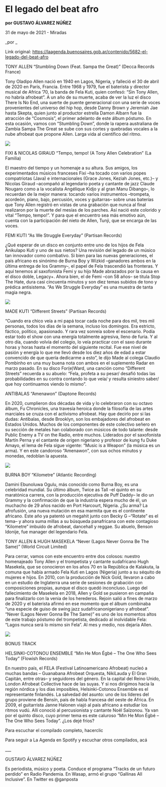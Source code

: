 # El legado del beat afro

**por GUSTAVO ÁLVAREZ NÚÑEZ**

31 de mayo de 2021 - Miradas

_por _

Link original: https://laagenda.buenosaires.gob.ar/contenido/5682-el-legado-del-beat-afro



TONY ALLEN “Stumbling Down (Feat. Sampa the Great)” (Decca Records France)




Tony Oladipo Allen nació en 1940 en Lagos, Nigeria, y falleció el 30 de abril de 2020 en París, Francia. Entre 1968 y 1979, fue el baterista y director musical de Africa ’70, la banda de Fela Kuti, quien confesó: “Sin Tony Allen, no habría afrobeat”. A un año de su muerte, acaba de ver la luz el disco There Is No End, una suerte de puente generacional con una serie de voces provenientes del universo del hip hop, desde Danny Brown y Jeremiah Jae hasta Skepta, quien junto al productor estrella Damon Albarn fue la atracción de “Cosmosis”, el primer adelanto de este álbum póstumo. En esta ocasión, vamos con “Stumbling Down”, donde la rapera australiana de Zambia Sampa The Great se sube con sus cortes y quebradas vocales a la nube afrobeat que propone Allen. Larga vida al científico del ritmo.




![](https://cdn.flowlikemusic.com/files/images/51482/a6c3122f-56fb-40d9-bf1c-d3c3c7351a93.jpg)




FIXI & NICOLAS GIRAUD “Tempo, tempo! (A Tony Allen Celebration” (La Familia)




El maestro del tiempo y un homenaje a su altura. Sus amigos, los experimentados músicos franceses Fixi –ha tocado con varios popes compatriotas (Java) e internacionales (Grace Jones, Keziah Jones, etc.)– y Nicolas Giraud –acompañó al legendario poeta y cantante de jazz Claude Nougaro como a la vocalista Angélique Kidjo y al gran Manu Dibango–, lo recuerdan de la mejor manera: tocando varios instrumentos –trompeta, acordeón, piano, bajo, percusión, voces y guitarras– sobre unas baterías que Tony Allen registró en vistas de una grabación que nunca al final realizaron por la muerte del mesías de los parches. Así nació este colorido y vital “Tempo, tempo!”. Y para que el encuentro sea más emotivo aún, cuenta con la participación del nieto de Allen, Tunji, que se encarga de las voces.




FEMI KUTI “As We Struggle Everyday” (Partisan Records)




¿Qué esperar de un disco en conjunto entre uno de los hijos de Fela Anikulapo Kuti y uno de sus nietos? Una revisión del legado de un músico tan innovador como combativo. Si bien para las nuevas generaciones, el país africano es sinónimo de Burna Boy y Wizkid –ganadores ambos en la última entrega de los Grammy–, el papel de Fela trascendió las fronteras. Y aquí tenemos al saxofonista Femi y su hijo Made abrazados por la causa en el disco doble, Legacy+. Ahora bien, el de Femi –con 58 años– se titula Stop The Hate, dura casi cincuenta minutos y son diez temas subidos de tono y prédica antisistema. “As We Struggle Everyday” es una muestra de tanta magia negra.




![](https://cdn.flowlikemusic.com/files/images/51484/b8b66c5b-6789-4a7e-b086-4881c1459351.jpg)




MADE KUTI “Different Streets” (Partisan Records)




“Cuando era chico veía a mi papá tocar cada noche para dos mil, tres mil personas, todos los días de la semana, incluso los domingos. Era estricto, fáctico, político, apasionado. Y rara vez sonreía sobre el escenario. Podía estar todo el show con una energía totalmente agresiva, lleno de furia. Y al otro día, cuando volvía del colegio, lo veía practicar con el saxo durante horas y horas hasta el momento del siguiente recital. Fue ese nivel de pasión y energía lo que me llevó desde los diez años de edad a estar convencido de que quería dedicarme a esto”, le dijo Made al colega Claudio Pombinho en una muy buena nota con ambos en el suplemento Radar en marzo pasado. En su disco For(e)Ward, una canción como “Different Streets” recuerda a su abuelo: “Fela, profeta a su pesar/ desafió todas las probabilidades en su contra contando lo que veía/ y resulta siniestro saber/ que hoy continuamos viendo lo mismo”.




ANTIBALAS “Amenawon” (Daptone Records)




En 2020, cumplieron dos décadas de vida y lo celebraron con su octavo álbum, Fu Chronicles, una travesía heroica donde la filosofía de las artes marciales se cruza con el activismo afrobeat. Hay que decirlo por si las dudas: Antibalas, desde Brooklyn, son los embajadores del afrobeat en Estados Unidos. Muchos de los componentes de este colectivo señero en su sección de metales han colaborado con músicos de todo talante: desde Public Enemy a TV on the Radio, entre muchos. Liderados por el saxofonista Martín Perna y el cantante de origen nigeriano y profesor de kung fu Duke Amayo, el lema de Fela sigue vigente: “Music is a Weapon” (la música es un arma). Y en este candoroso “Amenawon”, con sus ochos minutos y monedas, redoblan la apuesta.




![](https://cdn.flowlikemusic.com/files/images/51485/e4015dd8-5306-41fa-8f62-8d389d31ea9f.jpg)




BURNA BOY “Kilometre” (Atlantic Recording)




Damini Ebunoluwa Ogulu, más conocido como Burna Boy, es una celebridad mundial. Su último álbum, Twice as Tall –el quinto en su maratónica carrera, con la producción ejecutiva de Puff Daddy– le dio un Grammy y la confirmación de que la industria espera mucho de él, un muchacho de 29 años nacido en Port Harcourt, Nigeria. ¿Su arma? La afrofusión, una nueva mutación en esa marmita que es el continente africano. Este año ya patentó un megahit junto con Becky G –“Rotate” es el tema– y ahora suma millas a su búsqueda panafricana con este contagioso “Kilometre” imbuido de afrobeat, dancehall y reggae. Su abuelo, Benson Idonije, fue manager del legendario Fela.




TONY ALLEN & HUGH MASEKELA “Never (Lagos Never Gonna Be The Same)” (World Circuit Limited)




Para cerrar, vamos con este encuentro entre dos colosos: nuestro homenajeado Tony Allen y el trompetista y cantante sudafricano Hugh Masekela, que se conocieron en los años 70 en la República de Kalakuta, la comuna que había armado Fela Kuti en Lagos (Nigeria) junto a su séquito de mujeres e hijos. En 2010, con la producción de Nick Gold, llevaron a cabo en un estudio de Inglaterra una serie de sesiones de grabación con composiciones propias, aunque el disco quedó inconcluso. Luego del fallecimiento de Masekela en 2018, Allen y Gold se pusieron en campaña para finalizarlo con la venia de los herederos. Rejoin salió a fines de marzo de 2020 y el baterista afirmó en ese momento que el álbum combinaba “una especie de guiso de swing jazz sudafricanonigeriano y afrobeat”. “Never (Lagos Never Gonna Be The Same)” es uno de los momentos altos de este trabajo póstumo del trompetista, dedicado al inolvidable Fela: “Lagos nunca será lo mismo sin Fela”. Al mes y medio, nos dejaría Allen.




![](https://cdn.flowlikemusic.com/files/images/51486/412e7b81-75e7-4665-8a72-873536877bca.jpg)




BONUS TRACK




HELSINKI-COTONOU ENSEMBLE “Min He Mon Égbé – The One Who Sees Today” (Flowish Records)




En nuestro país, el FELA (Festival Latinoamericano Afrobeat) nucleó a muchas bandas – Guanabana Afrobeat Orquesta, NikiLauda y El Gran Capitán, entre otras– y seguidores del género. En la capital del Reino Unido, London Afrobeat Collective hace de las suyas. Y si nos dirigimos hacia la región nórdica y los días imposibles, Helsinki-Cotonou Ensemble es el representante finlandés. La salvedad del asunto: uno de los líderes del grupo proviene de Bensín, país de habla francesa del oeste de África. En 2009, el guitarrista Janne Halonen viajó al país africano a estudiar los ritmos vudú. Allí conoció al percusionista y cantante Noël Saïzonou. Ya van por el quinto disco, cuyo primer tema es este caluroso “Min He Mon Égbé – The One Who Sees Today”. ¿Los dejé fríos?




Para escuchar el compilado completo, hacerclic




Para seguir a La Agenda en Spotify y escuchar otros compilados, acá




\_\_\_




GUSTAVO ÁLVAREZ NÚÑEZ




Es periodista, músico y poeta. Conduce el programa “Tracks de un futuro perdido” en Radio Pandemia. En Wasap, armó el grupo “Gallinas All Inclusive”. En Twitter es @ganposta



